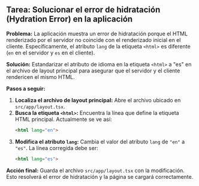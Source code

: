 ## Tarea: Solucionar el error de hidratación (Hydration Error) en la aplicación

**Problema:** La aplicación muestra un error de hidratación porque el HTML renderizado por el servidor no coincide con el renderizado inicial en el cliente. Específicamente, el atributo `lang` de la etiqueta `<html>` es diferente (`en` en el servidor y `es` en el cliente).

**Solución:** Estandarizar el atributo de idioma en la etiqueta `<html>` a "es" en el archivo de layout principal para asegurar que el servidor y el cliente rendericen el mismo HTML.

**Pasos a seguir:**

1.  **Localiza el archivo de layout principal:** Abre el archivo ubicado en `src/app/layout.tsx`.
2.  **Busca la etiqueta `<html>`:** Encuentra la línea que define la etiqueta HTML principal. Actualmente se ve así:
    ```html
    <html lang="en">
    ```
3.  **Modifica el atributo `lang`:** Cambia el valor del atributo `lang` de `"en"` a `"es"`. La línea corregida debe ser:
    ```html
    <html lang="es">
    ```

**Acción final:** Guarda el archivo `src/app/layout.tsx` con la modificación. Esto resolverá el error de hidratación y la página se cargará correctamente.
